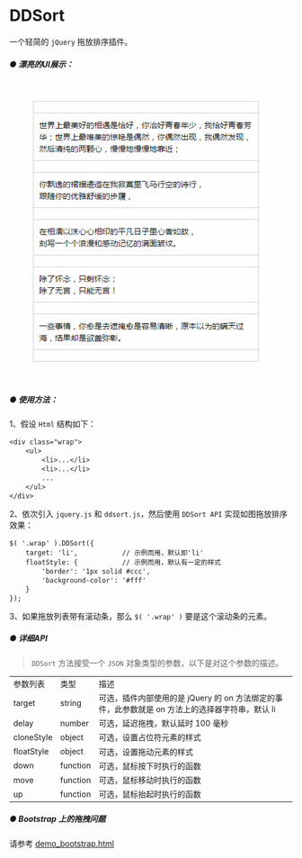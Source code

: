 # DDSort

一个轻简的 `jQuery` 拖放排序插件。

##### ● 漂亮的UI展示：

![DDSort](img/ddsort.gif)


##### ● 使用方法：

1、假设 `Html` 结构如下：


    <div class="wrap">
	    <ul>
	        <li>...</li>
	        <li>...</li>
	        ...
	    </ul>
    </div>


2、依次引入 `jquery.js` 和 `ddsort.js`，然后使用 `DDSort API` 实现如图拖放排序效果：

    $( '.wrap' ).DDSort({
        target: 'li',			// 示例而用，默认即'li'
        floatStyle: {			// 示例而用，默认有一定的样式
            'border': '1px solid #ccc',
            'background-color': '#fff'
        }
    });
	
3、如果拖放列表带有滚动条，那么 `$( '.wrap' )` 要是这个滚动条的元素。

##### ● 详细API
> `DDSort` 方法接受一个 `JSON` 对象类型的参数，以下是对这个参数的描述。


<table width="65%" cellspacing="0" style="border-collapse: collapse;">
<tbody>
	<tr>
		<td>参数列表</td>
		<td>类型</td>
		<td>描述</td>
	</tr>
	<tr>
		<td>target</td>
		<td>string</td>
		<td>可选，插件内部使用的是 jQuery 的 on 方法绑定的事件，此参数就是 on 方法上的选择器字符串，默认 li</td>
	</tr>
	<tr>
		<td>delay</td>
		<td>number</td>
		<td>可选，延迟拖拽，默认延时 100 毫秒</td>
	</tr>
	<tr>
		<td>cloneStyle</td>
		<td>object</td>
		<td>可选，设置占位符元素的样式</td>
	</tr>
	<tr>
		<td>floatStyle</td>
		<td>object</td>
		<td>可选，设置拖动元素的样式</td>
	</tr>
	<tr>
		<td>down</td>
		<td>function</td>
		<td>可选，鼠标按下时执行的函数</td>
	</tr>
	<tr>
		<td>move</td>
		<td>function</td>
		<td>可选，鼠标移动时执行的函数</td>
	</tr>
	<tr>
		<td>up</td>
		<td>function</td>
		<td>可选，鼠标抬起时执行的函数</td>
	</tr>
</tobdy>
</table>

##### ● Bootstrap 上的拖拽问题

请参考 [demo_bootstrap.html](./demo_bootstrap.html)

